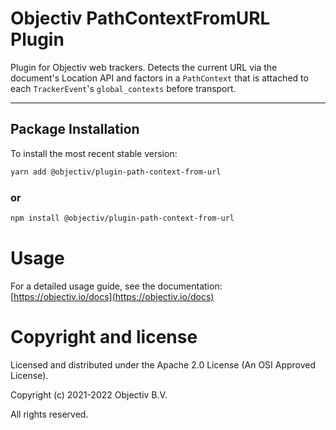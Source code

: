 # Objectiv PathContextFromURL Plugin

Plugin for Objectiv web trackers. Detects the current URL via the document's Location API and factors in a `PathContext` that is attached to each `TrackerEvent`'s `global_contexts` before transport.

---
## Package Installation
To install the most recent stable version:

```sh
yarn add @objectiv/plugin-path-context-from-url
```

### or
```sh
npm install @objectiv/plugin-path-context-from-url
```

# Usage
For a detailed usage guide, see the documentation: [https://objectiv.io/docs](https://objectiv.io/docs)

# Copyright and license
Licensed and distributed under the Apache 2.0 License (An OSI Approved License).

Copyright (c) 2021-2022 Objectiv B.V.

All rights reserved.
